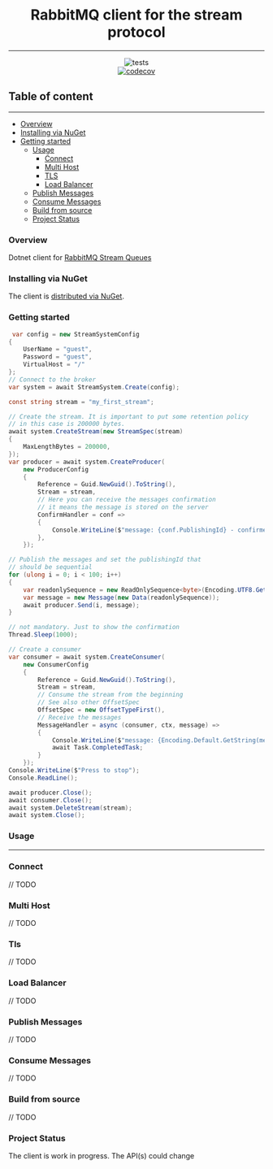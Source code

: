 <h1 style="text-align:center;">RabbitMQ client for the stream protocol</h1>

---
<div style="text-align:center;">

![tests](https://github.com/rabbitmq/rabbitmq-stream-dotnet-client/actions/workflows/nuget.yml//badge.svg)	
[![codecov](https://codecov.io/gh/rabbitmq/rabbitmq-stream-dotnet-client/branch/main/graph/badge.svg?token=OIA04ZQD79)](https://codecov.io/gh/rabbitmq/rabbitmq-stream-dotnet-client)
</div>

<h2>Table of content</h2>


---
- [Overview](#overview)
- [Installing via NuGet](#installing-via-nuget)
- [Getting started](#getting-started)
  - [Usage](#usage)
    - [Connect](#connect)
    - [Multi Host](#multi-host)
    - [TLS](#tls)
    - [Load Balancer](#load-balancer)
  - [Publish Messages](#publish-message)
  - [Consume Messages](#consume-message)
  - [Build from source](#build-from-source)
  - [Project Status](#project-status)

### Overview

Dotnet client for [RabbitMQ Stream Queues](https://github.com/rabbitmq/rabbitmq-server/tree/master/deps/rabbitmq_stream)

### Installing via NuGet
The client is [distributed via NuGet](https://www.nuget.org/packages/RabbitMQ.Stream.Client/).
### Getting started

```csharp
 var config = new StreamSystemConfig
{
    UserName = "guest",
    Password = "guest",
    VirtualHost = "/"
};
// Connect to the broker 
var system = await StreamSystem.Create(config);

const string stream = "my_first_stream";

// Create the stream. It is important to put some retention policy 
// in this case is 200000 bytes.
await system.CreateStream(new StreamSpec(stream)
{
    MaxLengthBytes = 200000,
});
var producer = await system.CreateProducer(
    new ProducerConfig
    {
        Reference = Guid.NewGuid().ToString(),
        Stream = stream,
        // Here you can receive the messages confirmation
        // it means the message is stored on the server
        ConfirmHandler = conf =>
        {
            Console.WriteLine($"message: {conf.PublishingId} - confirmed");        
        },
    });

// Publish the messages and set the publishingId that
// should be sequential
for (ulong i = 0; i < 100; i++)
{
    var readonlySequence = new ReadOnlySequence<byte>(Encoding.UTF8.GetBytes($"hello {i}"));
    var message = new Message(new Data(readonlySequence));
    await producer.Send(i, message);
}

// not mandatory. Just to show the confirmation
Thread.Sleep(1000);

// Create a consumer
var consumer = await system.CreateConsumer(
    new ConsumerConfig
    {
        Reference = Guid.NewGuid().ToString(),
        Stream = stream,
        // Consume the stream from the beginning 
        // See also other OffsetSpec 
        OffsetSpec = new OffsetTypeFirst(),
        // Receive the messages
        MessageHandler = async (consumer, ctx, message) =>
        {
            Console.WriteLine($"message: {Encoding.Default.GetString(message.Data.Contents.ToArray())} - consumed");
            await Task.CompletedTask;
        }
    });
Console.WriteLine($"Press to stop");
Console.ReadLine();

await producer.Close();
await consumer.Close();
await system.DeleteStream(stream);
await system.Close();
```

### Usage

---

### Connect
// TODO

### Multi Host
// TODO

### Tls
// TODO

### Load Balancer
// TODO

### Publish Messages
// TODO

### Consume Messages
// TODO

### Build from source
// TODO

### Project Status
The client is work in progress. The API(s) could change

